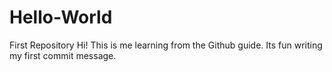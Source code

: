 # Hello-World
First Repository
Hi!
This is me learning from the Github guide. Its fun writing my first commit message.
